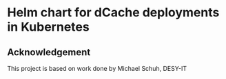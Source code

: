# Helm chart for dCache deployments in Kubernetes

## Acknowledgement

This project is based on work done by Michael Schuh, DESY-IT
